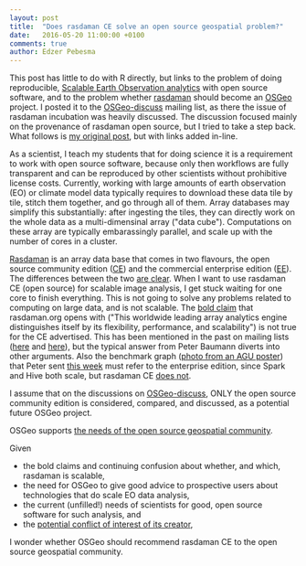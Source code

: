 ```yaml
---
layout: post
title:  "Does rasdaman CE solve an open source geospatial problem?"
date:   2016-05-20 11:00:00 +0100
comments: true
author: Edzer Pebesma
---
```

This post has little to do with R directly, but links to
the problem of doing reproducible, [Scalable Earth Observation
analytics](http://r-spatial.org/r/2016/05/11/scalable-earth-observation-analytics.html)
with open source software, and to the problem whether [rasdaman](http://rasdaman.org/) should become an [OSGeo](http://www.osgeo.org/) project. I posted it to the
[OSGeo-discuss](https://lists.osgeo.org/mailman/listinfo/discuss)
mailing list, as there the issue of rasdaman incubation
was heavily discussed. The discussion focused mainly
on the provenance of rasdaman open source, but I
tried to take a step back.  What follows is [my original
post](https://lists.osgeo.org/pipermail/discuss/2016-May/016153.html),
but with links added in-line.

As a scientist, I teach my students that for doing science it is a
requirement to work with open source software, because only then
workflows are fully transparent and can be reproduced by other
scientists without prohibitive license costs. Currently, working
with large amounts of earth observation (EO) or climate model data
typically requires to download these data tile by tile, stitch them
together, and go through all of them. Array databases may simplify
this substantially: after ingesting the tiles, they can directly
work on the whole data as a multi-dimensinal array ("data cube").
Computations on these array are typically embarassingly parallel,
and scale up with the number of cores in a cluster.

[Rasdaman](http://rasdaman.com/) is an array data base that
comes in two flavours, the open source community edition
([CE](http://rasdaman.org/)) and the commercial enterprise edition
([EE](http://rasdaman.com/)). The differences between the two
[are clear](http://rasdaman.org/wiki/Features).  When I want to
use rasdaman CE (open source) for scalable image analysis, I get
stuck waiting for one core to finish everything. This is not going
to solve any problems related to computing on large data, and is
not scalable. The [bold claim](http://rasdaman.org/) that rasdaman.org opens with ("This
worldwide leading array analytics engine distinguishes itself by
its flexibility, performance, and scalability") is not true for the
CE advertised. This has been mentioned in the past on mailing lists
([here](https://lists.osgeo.org/pipermail/incubator/2014-October/002540.html)
and
[here](https://groups.google.com/forum/#!topic/rasdaman-users/66XL3tmDDQI)),
but the typical answer from Peter Baumann diverts into
other arguments. Also the benchmark graph ([photo from an AGU
poster](https://lists.osgeo.org/pipermail/discuss/attachments/20160515/49200cd4/attachment.jpg))
that Peter sent [this
week](https://lists.osgeo.org/pipermail/discuss/2016-May/016099.html)
must refer to the enterprise edition, since
Spark and Hive both scale, but rasdaman CE [does
not](https://groups.google.com/forum/#!topic/rasdaman-users/66XL3tmDDQI).

I assume that on the discussions on
[OSGeo-discuss](https://lists.osgeo.org/pipermail/discuss/2016-May/thread.html),
ONLY the open source community edition is considered, compared,
and discussed, as a potential future OSGeo project.

OSGeo supports [the needs of the open source geospatial
community](http://www.osgeo.org/content/faq/foundation_faq.html).

Given

 * the bold claims and continuing confusion about whether,
   and which, rasdaman is scalable,
 * the need for OSGeo to give good advice to prospective users
   about technologies that do scale EO data analysis,
 * the current (unfilled!) needs of scientists for good, open source
   software for such analysis, and
 * the [potential conflict of interest of its creator](https://lists.osgeo.org/pipermail/discuss/2016-May/016045.html),

I wonder whether OSGeo should recommend rasdaman CE to the open
source geospatial community.
